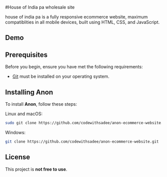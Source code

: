 #House of India pa wholesale site

house of india pa is a fully responsive ecommerce website, maximum compatiblities in all mobile devices, built using HTML, CSS, and JavaScript.

## Demo



## Prerequisites

Before you begin, ensure you have met the following requirements:

* [Git](https://git-scm.com/downloads "Download Git") must be installed on your operating system.

## Installing Anon

To install **Anon**, follow these steps:

Linux and macOS:

```bash
sudo git clone https://github.com/codewithsadee/anon-ecommerce-website.git
```

Windows:

```bash
git clone https://github.com/codewithsadee/anon-ecommerce-website.git
```



## License

This project is **not free to use**.

